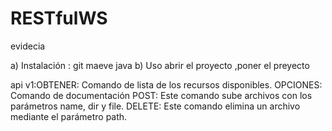 # RESTfulWS
evidecia

a) Instalación : git maeve java b) Uso abrir el proyecto ,poner el preyecto

api v1:OBTENER: Comando de lista de los recursos disponibles. OPCIONES: Comando de documentación POST: Este comando sube archivos con los parámetros name, dir y file. DELETE: Este comando elimina un archivo mediante el parámetro path.

